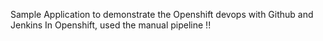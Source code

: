 Sample Application to demonstrate the Openshift devops with Github and Jenkins
In Openshift, used the manual pipeline !!

